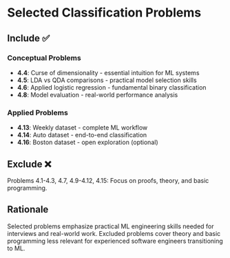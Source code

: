 # Selected Classification Problems

## Include ✅

### Conceptual Problems

- **4.4**: Curse of dimensionality - essential intuition for ML systems
- **4.5**: LDA vs QDA comparisons - practical model selection skills
- **4.6**: Applied logistic regression - fundamental binary classification
- **4.8**: Model evaluation - real-world performance analysis

### Applied Problems

- **4.13**: Weekly dataset - complete ML workflow
- **4.14**: Auto dataset - end-to-end classification
- **4.16**: Boston dataset - open exploration (optional)

## Exclude ❌

Problems 4.1-4.3, 4.7, 4.9-4.12, 4.15: Focus on proofs, theory, and basic programming.

## Rationale

Selected problems emphasize practical ML engineering skills needed for interviews and real-world work. Excluded problems cover theory and basic programming less relevant for experienced software engineers transitioning to ML.
